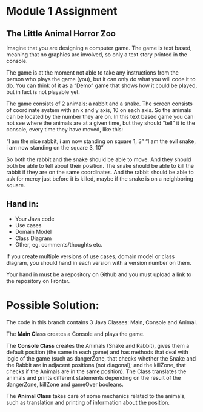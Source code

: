 # Module 1 Assignment
## The Little Animal Horror Zoo

Imagine that you are designing a computer game. The game is text based, meaning that no graphics are involved, so only a text story printed in the console.

The game is at the moment not able to take any instructions from the person who plays the game (you), but it can only do what you will code it to do. You can think of it as a “Demo” game that shows how it could be played, but in fact is not playable yet.

The game consists of 2 animals: a rabbit and a snake. The screen consists of coordinate system with an x and y axis, 10 on each axis. So the animals can be located by the number they are on. In this text based game you can not see where the animals are at a given time, but they should “tell” it to the console, every time they have moved, like this:

“I am the nice rabbit, i am now standing on square 1, 3”
“I am the evil snake, i am now standing on the square 3, 10”

So both the rabbit and the snake should be able to move. And they should both be able to tell about their position. The snake should be able to kill the rabbit if they are on the same coordinates. And the rabbit should be able to ask for mercy just before it is killed, maybe if the snake is on a neighboring square.

## Hand in:

- Your Java code
- Use cases
- Domain Model
- Class Diagram
- Other, eg. comments/thoughts etc.

If you create multiple versions of use cases, domain model or class diagram, you should hand in each version with a version number on them.

Your hand in must be a repository on Github and you must upload a link to the repository on Fronter.

# Possible Solution:

The code in this branch contains 3 Java Classes: Main, Console and Animal.

The **Main Class** creates a Console and plays the game.

The **Console Class** creates the Animals (Snake and Rabbit), gives them a default position (the same in each game) and has methods that deal with logic of the game (such as dangerZone, that checks whether the Snake and the Rabbit are in adjacent positions (not diagonal); and the killZone, that checks if the Animals are in the same position). The Class translates the animals and prints different statements depending on the result of the dangerZone, killZone and gameOver booleans.

The **Animal Class** takes care of some mechanics related to the animals, such as translation and printing of information about the position.


